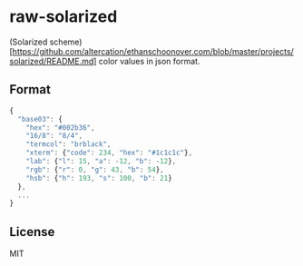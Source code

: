 # raw-solarized

(Solarized scheme)[https://github.com/altercation/ethanschoonover.com/blob/master/projects/solarized/README.md] color values in json format.

## Format

```js
{
  "base03": {
    "hex": "#002b36",
    "16/8": "8/4",
    "termcol": "brblack",
    "xterm": {"code": 234, "hex": "#1c1c1c"},
    "lab": {"l": 15, "a": -12, "b": -12},
    "rgb": {"r": 0, "g": 43, "b": 54},
    "hsb": {"h": 193, "s": 100, "b": 21}
  },
  ...  
}
```

## License

MIT
